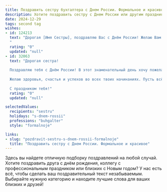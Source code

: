 ```yaml
---
title: Поздравить сестру бухгалтера с Днем России. Формальное и красивое
description: Хотите поздравить сестру с Днем России или другим праздником? Наш ИИ создаст незабываемое поздравление, а вы обязательно выделитесь среди других.  
date: 2024-12-29
tags: second tag
wishes:
- id: 124213
  text: "Дорогая [Имя Сестры], поздравляю Вас с Днём России! Желаю Вам крепкого здоровья, благополучия и успехов в Вашей ответственной и важной работе бухгалтера. Пусть профессиональные достижения приносят Вам удовлетворение, а  вся жизнь будет наполнена радостью и гармонией. С праздником!
  "
  rating: "0"
  updated: "null"
- id: 32063
  text: "Дорогая сестра!
  
  Поздравляю тебя с Днём России! В этот знаменательный день хочу пожелать тебе, чтобы каждый день твоей жизни был наполнен гордостью за нашу страну и стремлением к её процветанию. Пусть твоя профессия бухгалтера приносит удовлетворение, а твои усилия будут ценны и необходимы для общего благосостояния.
  
  Желаю здоровья, счастья и успехов во всех твоих начинаниях. Пусть всё задуманное сбудется, а родная земля всегда вдохновляет на свершения.
  
  С праздником тебя!"
  rating: "0"
  updated: "null"

selectedValues:
  recipients: "sestru"
  holidays: "s-dnem-rossii"
  professions: "buhgalter"
  style: "formalnoje"

links:
- slug: "pozdravit-sestru-s-dnem-rossii-formalnoje"
  title: "Поздравить сестру с Днем России. Формальное и красивое"
---
```


Здесь вы найдете отличную подборку поздравлений на любой случай.
Хотите поздравить друга с днём рождения, коллегу с профессиональным праздником или близких с Новым годом? У нас есть всё, чтобы сделать ваш поздравительный текст незабываемым. Выбирайте нужную категорию и находите лучшие слова для ваших близких и друзей!
